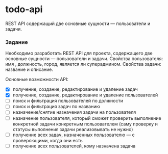# todo-api
REST API содержащий две основные сущности — пользователи и задачи.

### Задание

Необходимо разработать REST API для проекта, содержащего две основные сущности — пользователи и задачи. 
Свойства пользователя: имя , должность, город, является ли суперадмином. 
Свойства задачи: название и описание. 

Основные возможности API:
- [x] получение, создание, редактирование и удаление задач
- [x] получение, создание, редактирование и удаление пользователей
- [ ] поиск и фильтрация пользователей по должности
- [ ] поиск и фильтрация задач по названию
- [ ] назначение/снятие назначения задачи на пользователя
- [ ] назначение пользователя, который сможет проверить выполнение конкретной задачи конкретным пользователем (саму проверку и статусы выполнения задачи реализовывать не нужно)
- [ ] получение всех задач, назначенных пользователю — с проверяющими, когда они есть 
- [ ] получение всех пользователей, кому назначена задача
